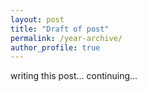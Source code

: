 ```yaml
---
layout: post
title: "Draft of post"
permalink: /year-archive/
author_profile: true
---
```


writing this post...
continuing...
